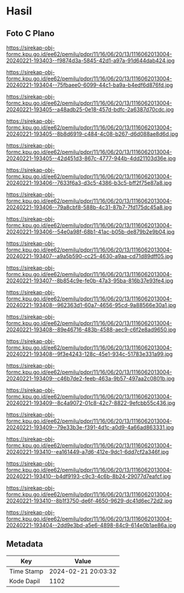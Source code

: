 # Hasil

## Foto C Plano

https://sirekap-obj-formc.kpu.go.id/ee62/pemilu/pdpr/11/16/06/20/13/1116062013004-20240221-193403--f9874d3a-5845-42d1-a97a-91d644dab424.jpg

https://sirekap-obj-formc.kpu.go.id/ee62/pemilu/pdpr/11/16/06/20/13/1116062013004-20240221-193404--75fbaee0-6099-44c1-ba9a-b4edf6d876fd.jpg

https://sirekap-obj-formc.kpu.go.id/ee62/pemilu/pdpr/11/16/06/20/13/1116062013004-20240221-193405--a48adb25-0e18-457d-bdfc-2a6387d70cdc.jpg

https://sirekap-obj-formc.kpu.go.id/ee62/pemilu/pdpr/11/16/06/20/13/1116062013004-20240221-193405--8b8d6919-c484-4c08-b267-d6d088ae8d6d.jpg

https://sirekap-obj-formc.kpu.go.id/ee62/pemilu/pdpr/11/16/06/20/13/1116062013004-20240221-193405--42d451d3-867c-4777-944b-4dd21103d36e.jpg

https://sirekap-obj-formc.kpu.go.id/ee62/pemilu/pdpr/11/16/06/20/13/1116062013004-20240221-193406--7633f6a3-d3c5-4386-b3c5-bff2f75e87a8.jpg

https://sirekap-obj-formc.kpu.go.id/ee62/pemilu/pdpr/11/16/06/20/13/1116062013004-20240221-193406--79a8cbf8-588b-4c31-87b7-7fd175dc45a8.jpg

https://sirekap-obj-formc.kpu.go.id/ee62/pemilu/pdpr/11/16/06/20/13/1116062013004-20240221-193406--54e0a98f-68b1-41ac-b05b-de879b2e9b04.jpg

https://sirekap-obj-formc.kpu.go.id/ee62/pemilu/pdpr/11/16/06/20/13/1116062013004-20240221-193407--a9a5b590-cc25-4630-a9aa-cd71d89dff05.jpg

https://sirekap-obj-formc.kpu.go.id/ee62/pemilu/pdpr/11/16/06/20/13/1116062013004-20240221-193407--8b854c9e-fe0b-47a3-95ba-816b37e93fe4.jpg

https://sirekap-obj-formc.kpu.go.id/ee62/pemilu/pdpr/11/16/06/20/13/1116062013004-20240221-193408--962363d1-60a7-4656-95cd-9a88566e30a1.jpg

https://sirekap-obj-formc.kpu.go.id/ee62/pemilu/pdpr/11/16/06/20/13/1116062013004-20240221-193408--89e46716-483b-4588-aec9-c6f2e8ad9650.jpg

https://sirekap-obj-formc.kpu.go.id/ee62/pemilu/pdpr/11/16/06/20/13/1116062013004-20240221-193408--9f3e4243-128c-45e1-934c-51783e331a99.jpg

https://sirekap-obj-formc.kpu.go.id/ee62/pemilu/pdpr/11/16/06/20/13/1116062013004-20240221-193409--c46b7de2-feeb-463a-9b57-497aa2c0801b.jpg

https://sirekap-obj-formc.kpu.go.id/ee62/pemilu/pdpr/11/16/06/20/13/1116062013004-20240221-193409--8c4a9072-01c8-42c7-8822-9efcbb55c436.jpg

https://sirekap-obj-formc.kpu.go.id/ee62/pemilu/pdpr/11/16/06/20/13/1116062013004-20240221-193409--79e33b3e-f391-4d1c-a0d9-4a66ad863331.jpg

https://sirekap-obj-formc.kpu.go.id/ee62/pemilu/pdpr/11/16/06/20/13/1116062013004-20240221-193410--ea161449-a7d6-412e-9dc1-6dd7cf2a346f.jpg

https://sirekap-obj-formc.kpu.go.id/ee62/pemilu/pdpr/11/16/06/20/13/1116062013004-20240221-193410--b4df9193-c9c3-4c6b-8b24-29077d7eafcf.jpg

https://sirekap-obj-formc.kpu.go.id/ee62/pemilu/pdpr/11/16/06/20/13/1116062013004-20240221-193410--8b1f3750-de6f-4650-9629-dc41d6ec72d2.jpg

https://sirekap-obj-formc.kpu.go.id/ee62/pemilu/pdpr/11/16/06/20/13/1116062013004-20240221-193404--2dd9e3bd-a5e6-4898-84c9-614e0b1ae86a.jpg


## Metadata

| Key        | Value               |
| ---------- | ------------------- |
| Time Stamp | 2024-02-21 20:03:32 |
| Kode Dapil | 1102                |



